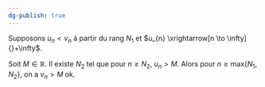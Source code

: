 ```yaml
---
dg-publish: true
---
```


Supposons $u_{n}<v_{n}$ à partir du rang $N_{1}$ et $u_{n} \xrightarrow[n \to \infty]{}+\infty$.

Soit $M \in \mathbb{R}$. 
Il existe $N_{2}$ tel que pour $n \geq N_{2}$, $u_{n} > M$.
Alors pour $n\geq\text{max}\{ N_{1}, N_{2} \}$, on a $v_{n}> M$
ok.